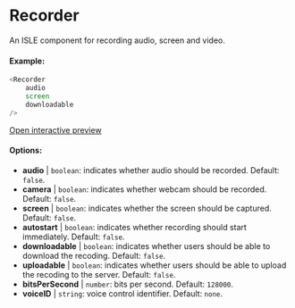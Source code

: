 # Recorder

An ISLE component for recording audio, screen and video.

#### Example:

``` js
<Recorder 
    audio
    screen
    downloadable
/>
``` 

[Open interactive preview](https://isle.heinz.cmu.edu/components/recorder/)

#### Options:

* __audio__ | `boolean`: indicates whether audio should be recorded. Default: `false`.
* __camera__ | `boolean`: indicates whether webcam should be recorded. Default: `false`.
* __screen__ | `boolean`: indicates whether the screen should be captured. Default: `false`.
* __autostart__ | `boolean`: indicates whether recording should start immediately. Default: `false`.
* __downloadable__ | `boolean`: indicates whether users should be able to download the recoding. Default: `false`.
* __uploadable__ | `boolean`: indicates whether users should be able to upload the recoding to the server. Default: `false`.
* __bitsPerSecond__ | `number`: bits per second. Default: `128000`.
* __voiceID__ | `string`: voice control identifier. Default: `none`.
